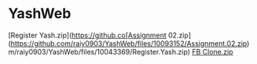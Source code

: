 # YashWeb
[Register Yash.zip](https://github.co[Assignment 02.zip](https://github.com/raiy0903/YashWeb/files/10093152/Assignment.02.zip)
m/raiy0903/YashWeb/files/10043369/Register.Yash.zip)
[FB Clone.zip](https://github.com/raiy0903/YashWeb/files/10146272/FB.Clone.zip)



